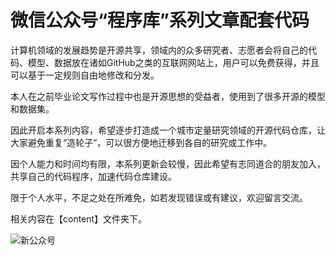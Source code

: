# 微信公众号“程序库”系列文章配套代码

计算机领域的发展趋势是开源共享，领域内的众多研究者、志愿者会将自己的代码、模型、数据放在诸如GitHub之类的互联网网站上，用户可以免费获得，并且可以基于一定规则自由地修改和分发。

本人在之前毕业论文写作过程中也是开源思想的受益者，使用到了很多开源的模型和数据集。

因此开启本系列内容，希望逐步打造成一个城市定量研究领域的开源代码仓库，让大家避免重复“造轮子”，可以很方便地迁移到各自的研究或工作中。

因个人能力和时间均有限，本系列更新会较慢，因此希望有志同道合的朋友加入，共享自己的代码程序，加速代码仓库建设。

限于个人水平，不足之处在所难免，如若发现错误或有建议，欢迎留言交流。

相关内容在【content】文件夹下。

![新公众号](https://user-images.githubusercontent.com/112926767/196698257-4f0446b7-6d7e-4d71-bda6-989b5a4f6605.jpg)
